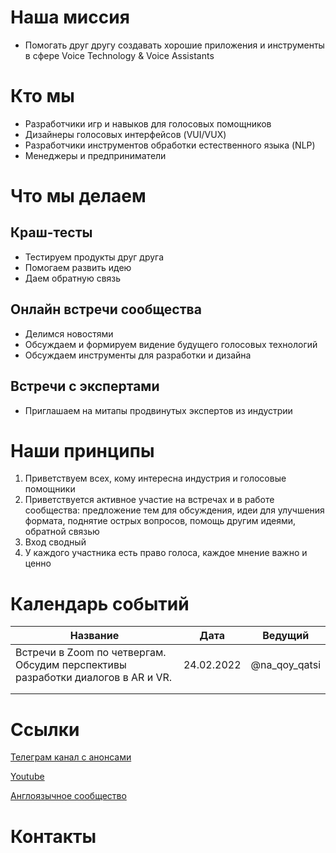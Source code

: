 # Наша миссия

- Помогать друг другу создавать хорошие приложения и инструменты в сфере Voice Technology & Voice Assistants


# Кто мы
- Разработчики игр и навыков для голосовых помощников
- Дизайнеры голосовых интерфейсов (VUI/VUX)
- Разработчики инструментов обработки естественного языка (NLP)
- Менеджеры и предприниматели

# Что мы делаем

## Краш-тесты
- Тестируем продукты друг друга 
- Помогаем развить идею 
- Даем обратную связь

## Онлайн встречи сообщества
- Делимся новостями
- Обсуждаем и формируем видение будущего голосовых технологий
- Обсуждаем инструменты для разработки и дизайна

## Встречи с экспертами
- Приглашаем на митапы продвинутых экспертов из индустрии


# Наши принципы

1. Приветствуем всех, кому интересна индустрия и голосовые помощники
2. Приветствуется активное участие на встречах и в работе сообщества: предложение тем для обсуждения, идеи для улучшения формата, поднятие острых вопросов, помощь другим идеями, обратной связью
3. Вход сводный
4. У каждого участника есть право голоса, каждое мнение важно и ценно

# Календарь событий

| Название | Дата | Ведущий |
| ---      | ---      | ---      |
| Встречи в Zoom по четвергам. Обсудим перспективы разработки диалогов в AR и VR.  | 24.02.2022  | @na_qoy_qatsi |
|  |  |  |
|  |          |  |


# Ссылки
[Телеграм канал с анонсами](https://t.me/voicelunch_ru)

[Youtube](https://www.youtube.com/channel/UCWS33BPTpucZjQ6MVMqxOMQ)

[Англоязычное сообщество](http://voicelunch.com/) 

# Контакты
